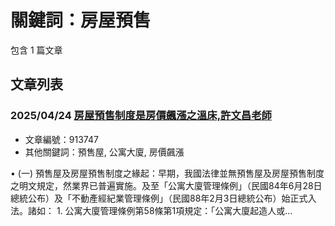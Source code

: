 # 關鍵詞：房屋預售

包含 1 篇文章

## 文章列表

### 2025/04/24 [房屋預售制度是房價飆漲之溫床,許文昌老師](../../articles/913747_%E6%88%BF%E5%B1%8B%E9%A0%90%E5%94%AE%E5%88%B6%E5%BA%A6%E6%98%AF%E6%88%BF%E5%83%B9%E9%A3%86%E6%BC%B2%E4%B9%8B%E6%BA%AB%E5%BA%8A%2C%E8%A8%B1%E6%96%87%E6%98%8C%E8%80%81%E5%B8%AB.md)
- 文章編號：913747
- 其他關鍵詞：預售屋, 公寓大廈, 房價飆漲

• (一) 預售屋及房屋預售制度之緣起：早期，我國法律並無預售屋及房屋預售制度之明文規定，然業界已普遍實施。及至「公寓大廈管理條例」（民國84年6月28日總統公布）及「不動產經紀業管理條例」（民國88年2月3日總統公布）始正式入法。諸如： 1. 公寓大廈管理條例第58條第1項規定：「公寓大廈起造人或...
